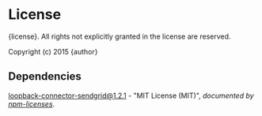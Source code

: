 # License

{license}. All rights not explicitly granted in the license are reserved.

Copyright (c) 2015 {author}

## Dependencies
[loopback-connector-sendgrid@1.2.1](&quot;https://github.com/Cellarise/loopback-connector-sendgrid&quot;) - &quot;MIT License (MIT)&quot;, 
*documented by [npm-licenses](http://github.com/AceMetrix/npm-license.git)*.
